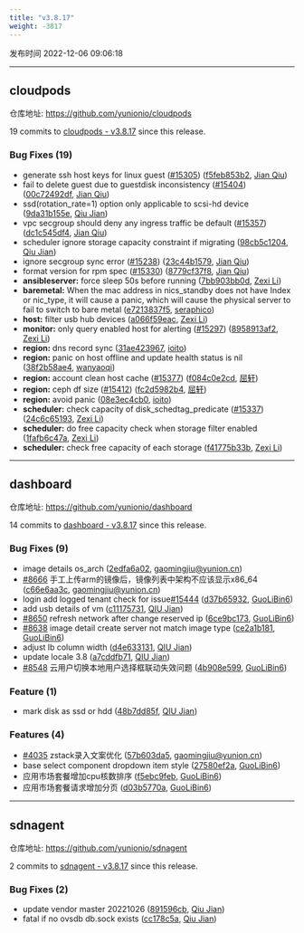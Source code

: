 ```yaml
---
title: "v3.8.17"
weight: -3817
---
```


发布时间 2022-12-06 09:06:18

---
## cloudpods

仓库地址: https://github.com/yunionio/cloudpods

19 commits to [cloudpods - v3.8.17] since this release.

### Bug Fixes (19)
- generate ssh host keys for linux guest ([#15305](https://github.com/yunionio/cloudpods/issues/15305)) ([f5feb853b2](https://github.com/yunionio/cloudpods/commit/f5feb853b27d7ef621e966b1406d6e730ac6cc23), [Jian Qiu](mailto:swordqiu@gmail.com))
- fail to delete guest due to guestdisk inconsistency ([#15404](https://github.com/yunionio/cloudpods/issues/15404)) ([00c72492df](https://github.com/yunionio/cloudpods/commit/00c72492df7af037241c4731d7e7958649e88e2b), [Jian Qiu](mailto:swordqiu@gmail.com))
- ssd(rotation_rate=1) option only applicable to scsi-hd device ([9da31b155e](https://github.com/yunionio/cloudpods/commit/9da31b155e2de13fd2e918c8d085f32afefc5ad2), [Qiu Jian](mailto:qiujian@yunionyun.com))
- vpc secgroup should deny any ingress traffic be default ([#15357](https://github.com/yunionio/cloudpods/issues/15357)) ([dc1c545df4](https://github.com/yunionio/cloudpods/commit/dc1c545df493ff8026fa1e4224810a23cf765634), [Jian Qiu](mailto:swordqiu@gmail.com))
- scheduler ignore storage capacity constraint if migrating ([98cb5c1204](https://github.com/yunionio/cloudpods/commit/98cb5c12047eeb47f0ba68683967da7e18097916), [Qiu Jian](mailto:qiujian@yunionyun.com))
- ignore secgroup sync error ([#15238](https://github.com/yunionio/cloudpods/issues/15238)) ([23c44b1579](https://github.com/yunionio/cloudpods/commit/23c44b1579fb75489c3aa80ddf1c300bb5981824), [Jian Qiu](mailto:swordqiu@gmail.com))
- format version for rpm spec ([#15330](https://github.com/yunionio/cloudpods/issues/15330)) ([8779cf37f8](https://github.com/yunionio/cloudpods/commit/8779cf37f8b3206913e7994aad5553c61510c340), [Jian Qiu](mailto:swordqiu@gmail.com))
- **ansibleserver:** force sleep 50s before running ([7bb903bb0d](https://github.com/yunionio/cloudpods/commit/7bb903bb0dde303e1b7867b189c715573b8436db), [Zexi Li](mailto:zexi.li@icloud.com))
- **baremetal:** When the mac address in nics_standby does not have Index or nic_type, it will cause a panic, which will cause the physical server to fail to switch to bare metal ([e7213837f5](https://github.com/yunionio/cloudpods/commit/e7213837f5dcc65c5850fa2378c92f7b82dc7f26), [seraphico](mailto:osx1260@163.com))
- **host:** filter usb hub devices ([a066f59eac](https://github.com/yunionio/cloudpods/commit/a066f59eaceb96be836d98a1be5c0db85afebcb7), [Zexi Li](mailto:zexi.li@icloud.com))
- **monitor:** only query enabled host for alerting ([#15297](https://github.com/yunionio/cloudpods/issues/15297)) ([8958913af2](https://github.com/yunionio/cloudpods/commit/8958913af2fb87b531f95769ef2a7b0c72172909), [Zexi Li](mailto:zexi.li@icloud.com))
- **region:** dns record sync ([31ae423967](https://github.com/yunionio/cloudpods/commit/31ae4239674cb9c48a11996e0a01c290ae9ccce8), [ioito](mailto:qu_xuan@icloud.com))
- **region:** panic on host offline and update health status is nil ([38f2b58ae4](https://github.com/yunionio/cloudpods/commit/38f2b58ae48ead43839e4db5ae439fdde77bd54c), [wanyaoqi](mailto:d3lx.yq@gmail.com))
- **region:** account clean host cache ([#15377](https://github.com/yunionio/cloudpods/issues/15377)) ([f084c0e2cd](https://github.com/yunionio/cloudpods/commit/f084c0e2cdcf9497d19e63dba4510d2faed06ac0), [屈轩](mailto:qu_xuan@icloud.com))
- **region:** ceph df size ([#15412](https://github.com/yunionio/cloudpods/issues/15412)) ([fc2d5982b4](https://github.com/yunionio/cloudpods/commit/fc2d5982b4fe09334f00d29e1bc0a46d75e13ce5), [屈轩](mailto:qu_xuan@icloud.com))
- **region:** avoid panic ([08e3ec4cb0](https://github.com/yunionio/cloudpods/commit/08e3ec4cb0b19a4f35e241cf54667dfaec83e710), [ioito](mailto:qu_xuan@icloud.com))
- **scheduler:** check capacity of disk_schedtag_predicate ([#15337](https://github.com/yunionio/cloudpods/issues/15337)) ([24c6c65193](https://github.com/yunionio/cloudpods/commit/24c6c651938fa34234576dc0383e91376ff6e8d2), [Zexi Li](mailto:zexi.li@icloud.com))
- **scheduler:** do free capacity check when storage filter enabled ([1fafb6c47a](https://github.com/yunionio/cloudpods/commit/1fafb6c47ac27a4f6149a1f7291c15fc659f0fa4), [Zexi Li](mailto:zexi.li@icloud.com))
- **scheduler:** check free capacity of each storage ([f41775b33b](https://github.com/yunionio/cloudpods/commit/f41775b33b095c971435ded5d2f8fbf4defd2d75), [Zexi Li](mailto:zexi.li@icloud.com))

[cloudpods - v3.8.17]: https://github.com/yunionio/cloudpods/compare/v3.8.16...v3.8.17
---
## dashboard

仓库地址: https://github.com/yunionio/dashboard

14 commits to [dashboard - v3.8.17] since this release.

### Bug Fixes (9)
- image details os_arch ([2edfa6a02](https://github.com/yunionio/dashboard/commit/2edfa6a02ef092cc3662de81a704c6675ba9a643), [gaomingjiu@yunion.cn](mailto:gaomingjiu@yunion.cn))
- [#8666](https://github.com/yunionio/dashboard/issues/8666) 手工上传arm的镜像后，镜像列表中架构不应该显示x86_64 ([c66e6aa3c](https://github.com/yunionio/dashboard/commit/c66e6aa3c7548c9ac49d9d6433dd5e928a4a938b), [gaomingjiu@yunion.cn](mailto:gaomingjiu@yunion.cn))
- login add logged tenant check for issue[#15444](https://github.com/yunionio/dashboard/issues/15444) ([d37b65932](https://github.com/yunionio/dashboard/commit/d37b65932bc17ac1150ad2a5d9a153c46fe673a5), [GuoLiBin6](mailto:glbin533@163.com))
- add usb details of vm ([c11175731](https://github.com/yunionio/dashboard/commit/c111757312df25289e74a2ed88982ea3804600d2), [QIU Jian](mailto:qiujian@yunionyun.com))
- [#8650](https://github.com/yunionio/dashboard/issues/8650) refresh network after change reserved ip ([6ce9bc173](https://github.com/yunionio/dashboard/commit/6ce9bc1737e9e872950614acef719588e603b63c), [GuoLiBin6](mailto:glbin533@163.com))
- [#8638](https://github.com/yunionio/dashboard/issues/8638) image detail create server not match image type ([ce2a1b181](https://github.com/yunionio/dashboard/commit/ce2a1b181382e3a5bc5300ea4d312aba6c5b3126), [GuoLiBin6](mailto:glbin533@163.com))
- adjust lb column width ([d4e633131](https://github.com/yunionio/dashboard/commit/d4e633131b9bb006ba106737e73ac94383d6714e), [QIU Jian](mailto:qiujian@yunionyun.com))
- update locale 3.8 ([a7cddfb71](https://github.com/yunionio/dashboard/commit/a7cddfb71e8b187354ee6574559eb057bcc50f4f), [QIU Jian](mailto:qiujian@yunionyun.com))
- [#8548](https://github.com/yunionio/dashboard/issues/8548) 云用户切换本地用户选择框联动失效问题 ([4b908e599](https://github.com/yunionio/dashboard/commit/4b908e599b7e38be7df9f844256e608e43e6cb40), [GuoLiBin6](mailto:glbin533@163.com))

### Feature (1)
- mark disk as ssd or hdd ([48b7dd85f](https://github.com/yunionio/dashboard/commit/48b7dd85fbb1f1236f7cbc0589ddc3cb7effe8a7), [QIU Jian](mailto:qiujian@yunionyun.com))

### Features (4)
- [#4035](https://github.com/yunionio/dashboard/issues/4035) zstack录入文案优化 ([57b603da5](https://github.com/yunionio/dashboard/commit/57b603da50f3fe20bf6b59cbc7e14cd8a002fcd8), [gaomingjiu@yunion.cn](mailto:gaomingjiu@yunion.cn))
- base select component dropdown item style ([27580ef2a](https://github.com/yunionio/dashboard/commit/27580ef2a49c902108b91ea4143a418d5aa304e6), [GuoLiBin6](mailto:glbin533@163.com))
- 应用市场套餐增加cpu核数排序 ([f5ebc9feb](https://github.com/yunionio/dashboard/commit/f5ebc9feba1393adf714b2c08a1d1051a379eaa7), [GuoLiBin6](mailto:glbin533@163.com))
- 应用市场套餐请求增加分页 ([d03b5770a](https://github.com/yunionio/dashboard/commit/d03b5770ac50742b468fb34ced215f0e77299cd8), [GuoLiBin6](mailto:glbin533@163.com))

[dashboard - v3.8.17]: https://github.com/yunionio/dashboard/compare/v3.8.16...v3.8.17
---
## sdnagent

仓库地址: https://github.com/yunionio/sdnagent

2 commits to [sdnagent - v3.8.17] since this release.

### Bug Fixes (2)
- update vendor master 20221026 ([891596cb](https://github.com/yunionio/sdnagen/commit/891596cbb1e5b6294c76339dde8eddf7a65bff73), [Qiu Jian](mailto:qiujian@yunionyun.com))
- fatal if no ovsdb db.sock exists ([cc178c5a](https://github.com/yunionio/sdnagen/commit/cc178c5a50f4ae98832f4a84f95ce3bb819b5fd5), [Qiu Jian](mailto:qiujian@yunionyun.com))

[sdnagent - v3.8.17]: https://github.com/yunionio/sdnagent/compare/v3.8.16...v3.8.17

